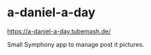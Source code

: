 # a-daniel-a-day
https://a-daniel-a-day.tubemash.de/

Small Symphony app to manage post it pictures.
